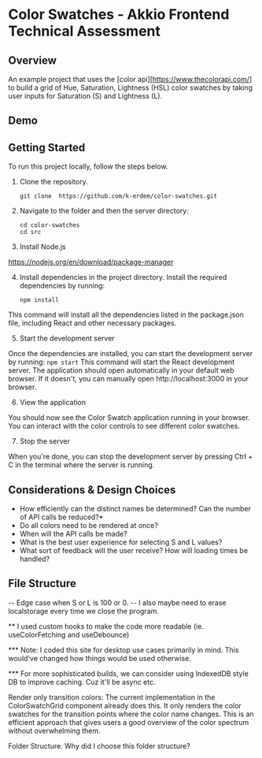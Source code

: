 # Color Swatches - Akkio Frontend Technical Assessment

## Overview 
An example project that uses the [color api][https://www.thecolorapi.com/] to build a grid of Hue, Saturation, Lightness (HSL) color swatches by taking user inputs for Saturation (S) and Lightness (L).

## Demo

## Getting Started

To run this project locally, follow the steps below.

1. Clone the repository.

    ```
    git clone  https://github.com/k-erdem/color-swatches.git
    ```

2.  Navigate to the folder and then the server directory:

    ```
    cd color-swatches
    cd src
    ```
    
3. Install Node.js

https://nodejs.org/en/download/package-manager

4. Install dependencies in the project directory. Install the required dependencies by running:

    ```
    npm install
    ```

This command will install all the dependencies listed in the package.json file, including React and other necessary packages.

5. Start the development server

Once the dependencies are installed, you can start the development server by running:
    ```
    npm start
    ```
This command will start the React development server. The application should open automatically in your default web browser. If it doesn't, you can manually open http://localhost:3000 in your browser.

6. View the application

You should now see the Color Swatch application running in your browser. You can interact with the color controls to see different color swatches.

7. Stop the server

When you're done, you can stop the development server by pressing Ctrl + C in the terminal where the server is running.


## Considerations & Design Choices

- How efficiently can the distinct names be determined? Can the number of API calls be reduced?*
- Do all colors need to be rendered at once?
- When will the API calls be made?
- What is the best user experience for selecting S and L values?
- What sort of feedback will the user receive? How will loading times be handled?



## File Structure


-- Edge case when S or L is 100 or 0.
-- I also maybe need to erase localstorage every time we close the program.

** I used custom hooks to make the code more readable (ie. useColorFetching and useDebounce)

*** Note: I coded this site for desktop use cases primarily in mind. This would've changed how things would be used otherwise.

*** For more sophisticated builds, we can consider using IndexedDB style DB to improve caching. Cuz it'll be async etc.

Render only transition colors:
The current implementation in the ColorSwatchGrid component already does this. It only renders the color swatches for the transition points where the color name changes. This is an efficient approach that gives users a good overview of the color spectrum without overwhelming them.

Folder Structure. Why did I choose this folder structure?
